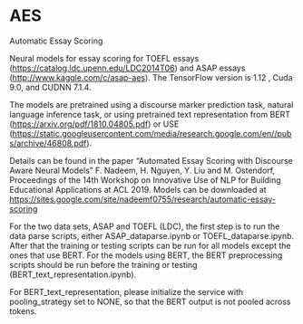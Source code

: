 # AES
Automatic Essay Scoring

Neural models for essay scoring for TOEFL essays (https://catalog.ldc.upenn.edu/LDC2014T06) and ASAP essays (http://www.kaggle.com/c/asap-aes). The TensorFlow version is 1.12 , Cuda 9.0, and CUDNN 7.1.4.

The models are pretrained using a discourse marker prediction task, natural language inference task, or using pretrained text representation from BERT (https://arxiv.org/pdf/1810.04805.pdf) or USE (https://static.googleusercontent.com/media/research.google.com/en//pubs/archive/46808.pdf). 

Details can be found in the paper “Automated Essay Scoring with Discourse Aware Neural Models” F. Nadeem, H. Nguyen, Y. Liu and M. Ostendorf, Proceedings of the 14th Workshop on Innovative Use of NLP for Building Educational Applications at ACL 2019.
Models can be downloaded at https://sites.google.com/site/nadeemf0755/research/automatic-essay-scoring

For the two data sets, ASAP and TOEFL (LDC), the first step is to run the data parse scripts, either ASAP_dataparse.ipynb or TOEFL_dataparse.ipynb. After that the training or testing scripts can be run for all models except the ones that use BERT. For the models using BERT, the BERT preprocessing scripts should be run before the training or testing (BERT_text_representation.ipynb). 

For BERT_text_representation, please initialize the service with pooling_strategy set to NONE, so that the BERT output is not pooled across tokens. 
